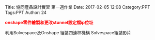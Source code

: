 Title: 協同產品設計實習 第一週作業
Date: 2017-02-05 12:08
Category:PPT
Tags:PPT
Author: 24

<b><font color="red"> onshape零件繪製和更改stunnel設定檔ip位址</font></b>

<!-- PELICAN_END_SUMMARY -->


利用Solvespace及Onshape
組裝四連桿機構
Solvespace組裝影片